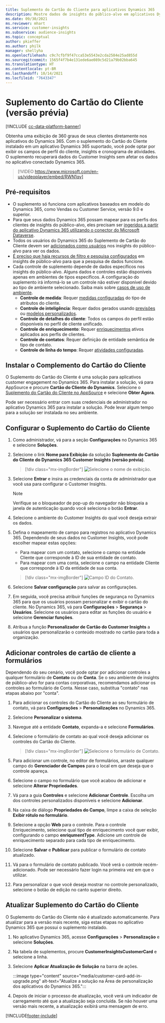 ```yaml
---
title: Suplemento do Cartão do Cliente para aplicativos Dynamics 365
description: Mostre dados de insights do público-alvo em aplicativos Dynamics 365 com este suplemento.
ms.date: 09/30/2021
ms.reviewer: mhart
ms.service: customer-insights
ms.subservice: audience-insights
ms.topic: conceptual
author: pkieffer
ms.author: philk
manager: shellyha
ms.openlocfilehash: c9c7cfbf9f47cca53e5543e2cda2584e25ad855d
ms.sourcegitcommit: 1565f4f7b4e131ede6ae089c5d21a79b02bba645
ms.translationtype: HT
ms.contentlocale: pt-BR
ms.lasthandoff: 10/14/2021
ms.locfileid: "7643347"
---
```

# <a name="customer-card-add-in-preview"></a>Suplemento do Cartão do Cliente (versão prévia)

[!INCLUDE [cc-data-platform-banner](../includes/cc-data-platform-banner.md)]

Obtenha uma exibição de 360 graus de seus clientes diretamente nos aplicativos do Dynamics 365. Com o suplemento do Cartão do Cliente instalado em um aplicativo Dynamics 365 suportado, você pode optar por exibir os campos de perfil do cliente, insights e cronograma de atividades. O suplemento recuperará dados do Customer Insights sem afetar os dados no aplicativo conectado Dynamics 365.

> [!VIDEO https://www.microsoft.com/en-us/videoplayer/embed/RWN1qv]

## <a name="prerequisites"></a>Pré-requisitos

- O suplemento só funciona com aplicativos baseados em modelo do Dynamics 365, como Vendas ou Customer Service, versão 9.0 e superior.
- Para que seus dados Dynamics 365 possam mapear para os perfis dos clientes de insights do público-alvo, eles precisam ser [ingeridos a partir do aplicativo Dynamics 365 utilizando o conector do Microsoft Dataverse](connect-power-query.md).
- Todos os usuários do Dynamics 365 do Suplemento de Cartão do Cliente devem ser [adicionados como usuários](permissions.md) nos insights do público-alvo para ver os dados.
- [É preciso que haja recursos de filtro e pesquisa configurados](search-filter-index.md) em insights de público-alvo para que a pesquisa de dados funcione.
- Cada controle de suplemento depende de dados específicos nos insights do público-alvo. Alguns dados e controles estão disponíveis apenas em ambientes de tipos específicos. A configuração do suplemento irá informá-lo se um controle não estiver disponível devido ao tipo de ambiente selecionado. Saiba mais sobre [casos de uso de ambiente](work-with-business-accounts.md).
  - **Controle de medida**: Requer [ medidas configuradas](measures.md) do tipo de atributos do cliente.
  - **Controle de inteligência**: Requer dados gerados usando [previsões](predictions.md) ou [modelos personalizados](custom-models.md).
  - **Controle de detalhes do cliente**: Todos os campos do perfil estão disponíveis no perfil de cliente unificado.
  - **Controle de enriquecimento**: Requer [enriquecimentos](enrichment-hub.md) ativos aplicados aos perfis de clientes.
  - **Controle de contatos**: Requer definição de entidade semântica de tipo de contato.
  - **Controle de linha do tempo**: Requer [atividades configuradas](activities.md).

## <a name="install-the-customer-card-add-in"></a>Instalar o Complemento do Cartão do Cliente

O Suplemento do Cartão do Cliente é uma solução para aplicativos customer engagement no Dynamics 365. Para instalar a solução, vá para AppSource e procure **Cartão do Cliente do Dynamics**. Selecione o [Suplemento do Cartão do Cliente no AppSource](https://appsource.microsoft.com/product/dynamics-365/mscrm.dynamics_365_customer_insights_customer_card_addin?tab=Overview) e selecione **Obter Agora**.

Pode ser necessário entrar com suas credenciais de administrador no aplicativo Dynamics 365 para instalar a solução. Pode levar algum tempo para a solução ser instalada no seu ambiente.

## <a name="configure-the-customer-card-add-in"></a>Configurar o Suplemento do Cartão do Cliente

1. Como administrador, vá para a seção **Configurações** no Dynamics 365 e selecione **Soluções**.

1. Selecione o link **Nome para Exibição** da solução **Suplemento do Cartão do Cliente do Dynamics 365 Customer Insights (versão prévia)**.

   > [!div class="mx-imgBorder"]
   > ![Selecione o nome de exibição.](media/select-display-name.png "Selecione o nome para exibição.")

1. Selecione **Entrar** e insira as credenciais da conta de administrador que você usa para configurar o Customer Insights.

   > [!NOTE]
   > Verifique se o bloqueador de pop-up do navegador não bloqueia a janela de autenticação quando você seleciona o botão **Entrar**.

1. Selecione o ambiente do Customer Insights do qual você deseja extrair os dados.

1. Defina o mapeamento de campo para registros no aplicativo Dynamics 365. Dependendo de seus dados no Customer Insights, você pode escolher mapear estas opções:
   - Para mapear com um contato, selecione o campo na entidade Cliente que corresponde à ID de sua entidade de contato.
   - Para mapear com uma conta, selecione o campo na entidade Cliente que corresponde à ID da entidade de sua conta.

   > [!div class="mx-imgBorder"]
   > ![Campo ID do Contato.](media/contact-id-field.png "Campo ID de Contato.")

1. Selecione **Salvar configuração** para salvar as configurações.

1. Em seguida, você precisa atribuir funções de segurança no Dynamics 365 para que os usuários possam personalizar e exibir o cartão do cliente. No Dynamics 365, vá para **Configurações** > **Segurança** > **Usuários**. Selecione os usuários para editar as funções do usuário e selecione **Gerenciar funções**.

1. Atribua a função **Personalizador de Cartão do Customer Insights** a usuários que personalizarão o conteúdo mostrado no cartão para toda a organização.

## <a name="add-customer-card-controls-to-forms"></a>Adicionar controles de cartão de cliente a formulários

Dependendo do seu cenário, você pode optar por adicionar controles a qualquer formulário de **Contato** ou de **Conta**. Se o seu ambiente de insights de público-alvo for para contas corporativas, recomendamos adicionar os controles ao formulário de Conta. Nesse caso, substitua "contato" nas etapas abaixo por "conta".

1. Para adicionar os controles do Cartão do Cliente ao seu formulário de contato, vá para **Configurações** > **Personalizações** no Dynamics 365.

1. Selecione **Personalizar o sistema**.

1. Navegue até a entidade **Contato**, expanda-a e selecione **Formulários**.

1. Selecione o formulário de contato ao qual você deseja adicionar os controles do Cartão do Cliente.

    > [!div class="mx-imgBorder"]
    > ![Selecione o formulário de Contato.](media/contact-active-forms.png "Selecione o formulário de Contato.")

1. Para adicionar um controle, no editor de formulários, arraste qualquer campo do **Gerenciador de Campos** para o local em que deseja que o controle apareça.

1. Selecione o campo no formulário que você acabou de adicionar e selecione **Alterar Propriedades**.

1. Vá para a guia **Controles** e selecione **Adicionar Controle**. Escolha um dos controles personalizados disponíveis e selecione **Adicionar**.

1. Na caixa de diálogo **Propriedades do Campo**, limpe a caixa de seleção **Exibir rótulo no formulário**.

1. Selecione a opção **Web** para o controle. Para o controle Enriquecimento, selecione qual tipo de enriquecimento você quer exibir, configurando o campo **enriqumentType**. Adicione um controle de enriquecimento separado para cada tipo de enriquecimento.

1. Selecione **Salvar** e **Publicar** para publicar o formulário de contato atualizado.

1. Vá para o formulário de contato publicado. Você verá o controle recém-adicionado. Pode ser necessário fazer login na primeira vez em que o utilizar.

1. Para personalizar o que você deseja mostrar no controle personalizado, selecione o botão de edição no canto superior direito.

## <a name="upgrade-customer-card-add-in"></a>Atualizar Suplemento do Cartão do Cliente

O Suplemento do Cartão do Cliente não é atualizado automaticamente. Para atualizar para a versão mais recente, siga estas etapas no aplicativo Dynamics 365 que possui o suplemento instalado.

1. No aplicativo Dynamics 365, acesse **Configurações** > **Personalização** e selecione **Soluções**.

1. Na tabela de suplementos, procure **CustomerInsightsCustomerCard** e selecione a linha.

1. Selecione **Aplicar Atualização de Solução** na barra de ações.

   :::image type="content" source="media/customer-card-add-in-upgrade.png" alt-text="Atualize a solução na Área de personalização dos aplicativos do Dynamics 365.":::

1. Depois de iniciar o processo de atualização, você verá um indicador de carregamento até que a atualização seja concluída. Se não houver uma versão mais recente, a atualização exibirá uma mensagem de erro.


[!INCLUDE[footer-include](../includes/footer-banner.md)]
